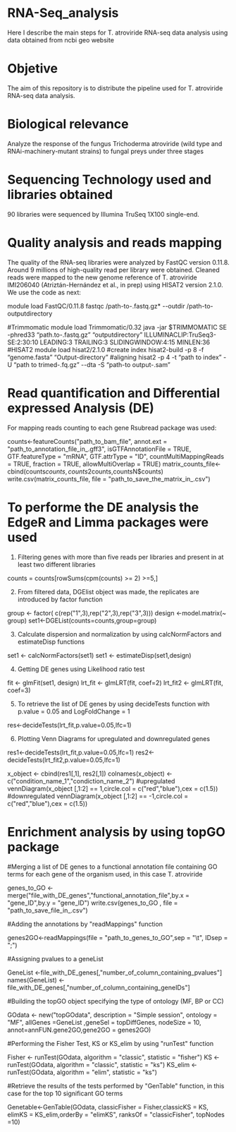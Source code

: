 # RNA-Seq_analysis
Here I describe the main steps for T. atroviride RNA-seq data analysis using data obtained from ncbi geo website

# Objetive
The aim of this repository is to distribute the pipeline used for T. atroviride RNA-seq data analysis.

# Biological relevance
Analyze the response of the fungus Trichoderma atroviride (wild type and RNAi-machinery-mutant strains) to fungal preys under three stages

# Sequencing Technology used and libraries obtained
90 libraries were sequenced by Illumina TruSeq 1X100 single-end.

# Quality analysis and reads mapping
The quality of the RNA-seq libraries were analyzed by FastQC version 0.11.8. Around 9 millions of high-quality read per library were obtained. Cleaned reads were mapped to the new genome reference of T. atroviride IMI206040 (Atriztán-Hernández et al., in prep) using HISAT2 version 2.1.0. We use the code as next:

module load FastQC/0.11.8
fastqc /path-to-.fastq.gz* --outdir /path-to-outputdirectory

#Trimmomatic
 module load Trimmomatic/0.32
 java -jar $TRIMMOMATIC SE -phred33 “path.to-.fastq.gz” “outputdirectory” ILLUMINACLIP:TruSeq3-SE:2:30:10 LEADING:3 TRAILING:3 SLIDINGWINDOW:4:15 MINLEN:36
#HISAT2
 module load  hisat2/2.1.0
#create index
 hisat2-build -p 8 -f “genome.fasta”   “Output-directory”
#aligning
 hisat2 -p 4 -t “path to index” -U “path to trimed-.fq.gz” --dta -S “path-to output-.sam”


# Read quantification and Differential expressed Analysis (DE)
For mapping reads counting to each gene Rsubread package was used:

 counts<-featureCounts("path_to_bam_file",
                         annot.ext = "path_to_annotation_file_in_.gff3",
                         isGTFAnnotationFile = TRUE,
                         GTF.featureType = "mRNA",
                         GTF.attrType = "ID",
                         countMultiMappingReads = TRUE,
                         fraction = TRUE,
                         allowMultiOverlap = TRUE)
 matrix_counts_file<-cbind(counts$counts,counts2$counts,countsN$counts)                         
 write.csv(matrix_counts_file, file = "path_to_save_the_matrix_in_.csv")

# To performe the DE analysis the EdgeR and Limma packages were used 

1. Filtering genes with more than five reads per libraries and present in at least two different libraries 
 
counts = counts[rowSums(cpm(counts) >= 2) >=5,]

2. From filtered data, DGElist object was made, the replicates are introduced by factor function

group <- factor( c(rep("1",3),rep("2",3),rep("3",3))) 
design <-model.matrix(~ group)
set1<-DGEList(counts=counts,group=group)

3. Calculate dispersion and normalization by using calcNormFactors and estimateDisp functions

set1 <- calcNormFactors(set1)
set1 <- estimateDisp(set1,design)

4. Getting DE genes using Likelihood ratio test

fit     <- glmFit(set1, design)
lrt_fit  <- glmLRT(fit, coef=2)
lrt_fit2 <- glmLRT(fit, coef=3)
 
5. To retrieve the list of DE genes by using decideTests function with p.value = 0.05 and LogFoldChange = 1

res<-decideTests(lrt_fit,p.value=0.05,lfc=1)

6. Plotting Venn Diagrams for upregulated and downregulated genes 

res1<-decideTests(lrt_fit,p.value=0.05,lfc=1)
res2<-decideTests(lrt_fit2,p.value=0.05,lfc=1)
 
x_object           <- cbind(res1[,1], res2[,1])
colnames(x_object) <-c("condition_name_1","condiction_name_2")
#upregulated
vennDiagram(x_object [,1:2] == 1,circle.col = c("red","blue"),cex = c(1.5))
#downregulated
vennDiagram(x_object [,1:2] == -1,circle.col = c("red","blue"),cex = c(1.5))


# Enrichment analysis by using topGO package

#Merging a list of DE genes to a functional annotation file containing GO terms for each gene of the organism used, in this case T. atroviride

genes_to_GO <-merge("file_with_DE_genes","functional_annotation_file",by.x = "gene_ID",by.y = "gene_ID")
write.csv(genes_to_GO  , file = "path_to_save_file_in_.csv")

#Adding the annotations by "readMappings" function

genes2GO<-readMappings(file = "path_to_genes_to_GO",sep = "\t", IDsep = ";")

#Assigning pvalues to a geneList

GeneList <-file_with_DE_genes[,"number_of_column_containing_pvalues"]
names(GeneList) <-file_with_DE_genes[,"number_of_column_containing_geneIDs"]

#Building the topGO object specifying the type of ontology (MF, BP or CC)

GOdata  <- new("topGOdata",
               description = "Simple session", ontology = "MF",
               allGenes =GeneList ,geneSel = topDiffGenes,
               nodeSize = 10,
               annot=annFUN.gene2GO,gene2GO = genes2GO)
               
#Performing the Fisher Test, KS or KS_elim by using "runTest" function
 
Fisher  <- runTest(GOdata, algorithm = "classic", statistic = "fisher")
KS      <- runTest(GOdata, algorithm = "classic", statistic = "ks")
KS_elim <- runTest(GOdata, algorithm = "elim", statistic = "ks")

#Retrieve the results of the tests performed by "GenTable" function, in this case for the top 10 significant GO terms

Genetable<-GenTable(GOdata, classicFisher = Fisher,classicKS = KS, elimKS = KS_elim,orderBy = "elimKS", ranksOf = "classicFisher", topNodes =10)


 
